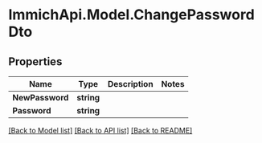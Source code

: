 # ImmichApi.Model.ChangePasswordDto

## Properties

Name | Type | Description | Notes
------------ | ------------- | ------------- | -------------
**NewPassword** | **string** |  | 
**Password** | **string** |  | 

[[Back to Model list]](../README.md#documentation-for-models) [[Back to API list]](../README.md#documentation-for-api-endpoints) [[Back to README]](../README.md)

